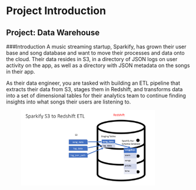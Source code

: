 # Project Introduction
## Project: Data Warehouse

###Introduction
A music streaming startup, Sparkify, has grown their user base and song database and want to move their processes and data onto the cloud. Their data resides in S3, in a directory of JSON logs on user activity on the app, as well as a directory with JSON metadata on the songs in their app.

As their data engineer, you are tasked with building an ETL pipeline that extracts their data from S3, stages them in Redshift, and transforms data into a set of dimensional tables for their analytics team to continue finding insights into what songs their users are listening to.

<figure>
  <img src="./fig/sparkify-s3-to-redshift-etl.png" alt=".." title="Optional title" width="86%" height="70%"/>   
    <figcaption></figcaption>
</figure> 


